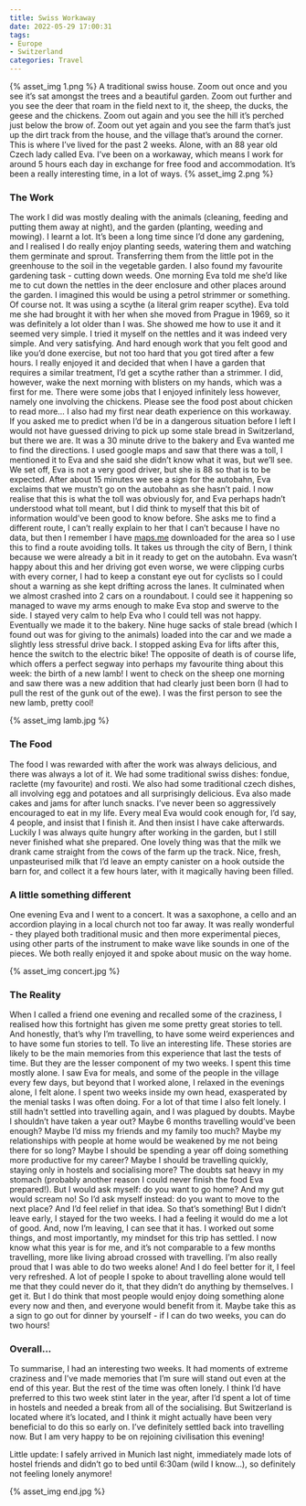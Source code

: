 ```yaml
---
title: Swiss Workaway
date: 2022-05-29 17:00:31
tags:
- Europe
- Switzerland
categories: Travel
---
```

{% asset_img 1.png %}
A traditional swiss house. Zoom out once and you see it’s sat amongst the trees and a beautiful garden. Zoom out further and you see the deer that roam in the field next to it, the sheep, the ducks, the geese and the chickens. Zoom out again and you see the hill it’s perched just below the brow of. Zoom out yet again and you see the farm that’s just up the dirt track from the house, and the village that’s around the corner. This is where I’ve lived for the past 2 weeks. Alone, with an 88 year old Czech lady called Eva. I’ve been on a workaway, which means I work for around 5 hours each day in exchange for free food and accommodation. It’s been a really interesting time, in a lot of ways.
{% asset_img 2.png %}

### The Work

The work I did was mostly dealing with the animals (cleaning, feeding and putting them away at night), and the garden (planting, weeding and mowing). I learnt a lot. It’s been a long time since I’d done any gardening, and I realised I do really enjoy planting seeds, watering them and watching them germinate and sprout. Transferring them from the little pot in the greenhouse to the soil in the vegetable garden. I also found my favourite gardening task - cutting down weeds. One morning Eva told me she’d like me to cut down the nettles in the deer enclosure and other places around the garden. I imagined this would be using a petrol strimmer or something. Of course not. It was using a scythe (a literal grim reaper scythe). Eva told me she had brought it with her when she moved from Prague in 1969, so it was definitely a lot older than I was. She showed me how to use it and it seemed very simple. I tried it myself on the nettles and it was indeed very simple. And very satisfying. And hard enough work that you felt good and like you’d done exercise, but not too hard that you got tired after a few hours. I really enjoyed it and decided that when I have a garden that requires a similar treatment, I’d get a scythe rather than a strimmer. I did, however, wake the next morning with blisters on my hands, which was a first for me. There were some jobs that I enjoyed infinitely less however, namely one involving the chickens. Please see the food post about chicken to read more… I also had my first near death experience on this workaway. If you asked me to predict when I’d be in a dangerous situation before I left I would not have guessed driving to pick up some stale bread in Switzerland, but there we are. It was a 30 minute drive to the bakery and Eva wanted me to find the directions. I used google maps and saw that there was a toll, I mentioned it to Eva and she said she didn’t know what it was, but we’ll see. We set off, Eva is not a very good driver, but she is 88 so that is to be expected. After about 15 minutes we see a sign for the autobahn, Eva exclaims that we mustn’t go on the autobahn as she hasn’t paid. I now realise that this is what the toll was obviously for, and Eva perhaps hadn’t understood what toll meant, but I did think to myself that this bit of information would’ve been good to know before. She asks me to find a different route, I can’t really explain to her that I can’t because I have no data, but then I remember I have [maps.me](http://maps.me) downloaded for the area so I use this to find a route avoiding tolls. It takes us through the city of Bern, I think because we were already a bit in it ready to get on the autobahn. Eva wasn’t happy about this and her driving got even worse, we were clipping curbs with every corner, I had to keep a constant eye out for cyclists so I could shout a warning as she kept drifting across the lanes. It culminated when we almost crashed into 2 cars on a roundabout. I could see it happening so managed to wave my arms enough to make Eva stop and swerve to the side. I stayed very calm to help Eva who I could tell was not happy. Eventually we made it to the bakery. Nine huge sacks of stale bread (which I found out was for giving to the animals) loaded into the car and we made a slightly less stressful drive back. I stopped asking Eva for lifts after this, hence the switch to the electric bike! The opposite of death is of course life, which offers a perfect segway into perhaps my favourite thing about this week: the birth of a new lamb! I went to check on the sheep one morning and saw there was a new addition that had clearly just been born (I had to pull the rest of the gunk out of the ewe). I was the first person to see the new lamb, pretty cool!

{% asset_img lamb.jpg %}

### The Food

The food I was rewarded with after the work was always delicious, and there was always a lot of it. We had some traditional swiss dishes: fondue, raclette (my favourite) and rosti. We also had some traditional czech dishes, all involving egg and potatoes and all surprisingly delicious. Eva also made cakes and jams for after lunch snacks. I’ve never been so aggressively encouraged to eat in my life. Every meal Eva would cook enough for, I’d say, 4 people, and insist that I finish it. And then insist I have cake afterwards. Luckily I was always quite hungry after working in the garden, but I still never finished what she prepared. One lovely thing was that the milk we drank came straight from the cows of the farm up the track. Nice, fresh, unpasteurised milk that I’d leave an empty canister on a hook outside the barn for, and collect it a few hours later, with it magically having been filled.

### A little something different

One evening Eva and I went to a concert.  It was a saxophone, a cello and an accordion playing in a local church not too far away. It was really wonderful - they played both traditional music and then more experimental pieces, using other parts of the instrument to make wave like sounds in one of the pieces. We both really enjoyed it and spoke about music on the way home.

{% asset_img concert.jpg %}

### The Reality

When I called a friend one evening and recalled some of the craziness, I realised how this fortnight has given me some pretty great stories to tell. And honestly, that’s why I’m travelling, to have some weird experiences and to have some fun stories to tell. To live an interesting life. These stories are likely to be the main memories from this experience that last the tests of time. But they are the lesser component of my two weeks. I spent this time mostly alone. I saw Eva for meals, and some of the people in the village every few days, but beyond that I worked alone, I relaxed in the evenings alone, I felt alone. I spent two weeks inside my own head, exasperated by the menial tasks I was often doing. For a lot of that time I also felt lonely. I still hadn’t settled into travelling again, and I was plagued by doubts. Maybe I shouldn’t have taken a year out? Maybe 6 months travelling would’ve been enough? Maybe I’d miss my friends and my family too much? Maybe my relationships with people at home would be weakened by me not being there for so long? Maybe I should be spending a year off doing something more productive for my career? Maybe I should be travelling quickly, staying only in hostels and socialising more? The doubts sat heavy in my stomach (probably another reason I could never finish the food Eva prepared!). But I would ask myself: do you want to go home? And my gut would scream no! So I’d ask myself instead: do you want to move to the next place? And I’d feel relief in that idea. So that’s something! But I didn’t leave early, I stayed for the two weeks. I had a feeling it would do me a lot of good. And, now I’m leaving, I can see that it has. I worked out some things, and most importantly, my mindset for this trip has settled. I now know what this year is for me, and it’s not comparable to a few months travelling, more like living abroad crossed with travelling. I’m also really proud that I was able to do two weeks alone! And I do feel better for it, I feel very refreshed. A lot of people I spoke to about travelling alone would tell me that they could never do it, that they didn’t do anything by themselves. I get it. But I do think that most people would enjoy doing something alone every now and then, and everyone would benefit from it. Maybe take this as a sign to go out for dinner by yourself - if I can do two weeks, you can do two hours!

### Overall...

To summarise, I had an interesting two weeks. It had moments of extreme craziness and I’ve made memories that I’m sure will stand out even at the end of this year. But the rest of the time was often lonely. I think I’d have preferred to this two week stint later in the year, after I’d spent a lot of time in hostels and needed a break from all of the socialising. But Switzerland is located where it’s located, and I think it might actually have been very beneficial to do this so early on. I’ve definitely settled back into travelling now. But I am very happy to be on rejoining civilisation this evening!

Little update: I safely arrived in Munich last night, immediately made lots of hostel friends and didn’t go to bed until 6:30am (wild I know…), so definitely not feeling lonely anymore!

{% asset_img end.jpg %}